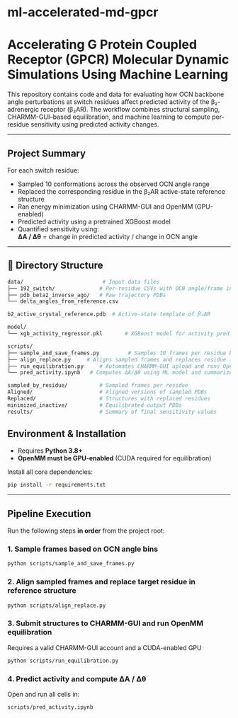 # ml-accelerated-md-gpcr

# Accelerating G Protein Coupled Receptor (GPCR) Molecular Dynamic Simulations Using Machine Learning

This repository contains code and data for evaluating how OCN backbone angle perturbations at switch residues affect predicted activity of the β₂-adrenergic receptor (β₂AR). The workflow combines structural sampling, CHARMM-GUI–based equilibration, and machine learning to compute per-residue sensitivity using predicted activity changes.

---

## Project Summary

For each switch residue:
- Sampled 10 conformations across the observed OCN angle range
- Replaced the corresponding residue in the β₂AR active-state reference structure
- Ran energy minimization using CHARMM-GUI and OpenMM (GPU-enabled)
- Predicted activity using a pretrained XGBoost model
- Quantified sensitivity using:  
**ΔA / Δθ** = change in predicted activity / change in OCN angle

---

## 📁 Directory Structure

```bash
data/                         # Input data files
├── 192_switch/              # Per-residue CSVs with OCN angle/frame info
├── pdb_beta2_inverse_ago/   # Raw trajectory PDBs
└── delta_angles_from_reference.csv

b2_active_crystal_reference.pdb  # Active-state template of β₂AR

model/
└── xgb_activity_regressor.pkl       # XGBoost model for activity prediction

scripts/
├── sample_and_save_frames.py         # Samples 10 frames per residue based on OCN angle bins
├── align_replace.py     # Aligns sampled frames and replaces residue in reference
├── run_equilibration.py     # Automates CHARMM-GUI upload and runs OpenMM minimization
└── pred_activity.ipynb   # Computes ΔA/Δθ using ML model and summarizes results

sampled_by_residue/          # Sampled frames per residue
Aligned/                     # Aligned versions of sampled PDBs
Replaced/                    # Structures with replaced residues
minimized_inactive/          # Equilibrated output PDBs
results/                     # Summary of final sensitivity values
```
## Environment & Installation

- Requires **Python 3.8+**
- **OpenMM must be GPU-enabled** (CUDA required for equilibration)

Install all core dependencies:

```bash
pip install -r requirements.txt
```

---

## Pipeline Execution

Run the following steps **in order** from the project root:

### 1. Sample frames based on OCN angle bins

```bash
python scripts/sample_and_save_frames.py
```

### 2. Align sampled frames and replace target residue in reference structure

```bash
python scripts/align_replace.py
```

### 3. Submit structures to CHARMM-GUI and run OpenMM equilibration  
Requires a valid CHARMM-GUI account and a CUDA-enabled GPU

```bash
python scripts/run_equilibration.py
```

### 4. Predict activity and compute ΔA / Δθ  
Open and run all cells in:

```bash
scripts/pred_activity.ipynb
```
